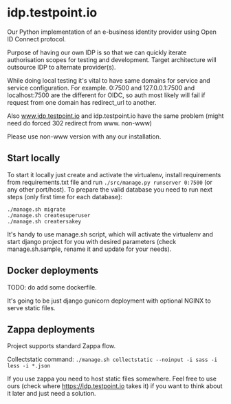 # idp.testpoint.io
Our Python implementation of an e-business identity provider using Open ID Connect protocol.

Purpose of having our own IDP is so that we can quickly iterate authorisation scopes for testing and development. Target architecture will outsource IDP to alternate provider(s).

While doing local testing it's vital to have same domains for service and service configuration. For example. 0:7500 and 127.0.0.1:7500 and localhost:7500 are the different for OIDC, so auth most likely will fail if request from one domain has redirect_url to another.

Also www.idp.testpoint.io and idp.testpoint.io have the same problem (might need do forced 302 redirect from www. non-www)

Please use non-www version with any our installation.

## Start locally

To start it locally just create and activate the virtualenv, install requirements from requirements.txt file and run `./src/manage.py runserver 0:7500` (or any other port/host).
To prepare the valid database you need to run next steps (only first time for each database):

    ./manage.sh migrate
    ./manage.sh createsuperuser
    ./manage.sh creatersakey

It's handy to use manage.sh script, which will activate the virtualenv and start django project for you with desired parameters (check manage.sh.sample, rename it and update for your needs).


## Docker deployments

TODO: do add some dockerfile.

It's going to be just django gunicorn deployment with optional NGINX to serve static files.

## Zappa deployments

Project supports standard Zappa flow.

Collectstatic command: `./manage.sh collectstatic --noinput -i sass -i less -i *.json`

If you use zappa you need to host static files somewhere. Feel free to use ours (check where https://idp.testpoint.io takes it) if you want to think about it later and just need a solution.

